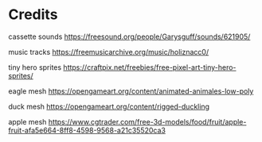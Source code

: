 # Credits

cassette sounds
https://freesound.org/people/Garysguff/sounds/621905/

music tracks
https://freemusicarchive.org/music/holiznacc0/

tiny hero sprites
https://craftpix.net/freebies/free-pixel-art-tiny-hero-sprites/

eagle mesh
https://opengameart.org/content/animated-animales-low-poly

duck mesh
https://opengameart.org/content/rigged-duckling

apple mesh
https://www.cgtrader.com/free-3d-models/food/fruit/apple-fruit-afa5e664-8ff8-4598-9568-a21c35520ca3
